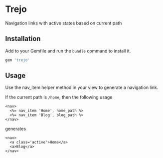 # Trejo

Navigation links with active states based on current path

## Installation

Add to your Gemfile and run the `bundle` command to install it.

 ```ruby
 gem 'trejo'
 ```

## Usage

Use the nav_item helper method in your view to generate a navigation link.

If the current path is `/home`, then the following usage

 ```
 <nav>
   <%= nav_item 'Home', home_path %>
   <%= nav_item 'Blog', blog_path %>
 </nav>
 ```

generates

 ```
 <nav>
   <a class='active'>Home</a>
   <a>Blog</a>
 </nav>
 ```
